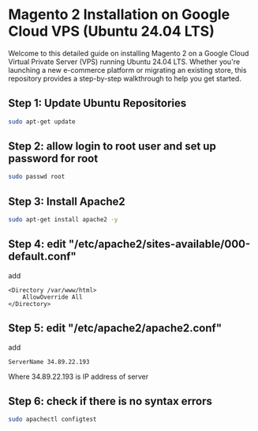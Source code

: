 # Magento 2 Installation on Google Cloud VPS (Ubuntu 24.04 LTS)

Welcome to this detailed guide on installing Magento 2 on a Google Cloud Virtual Private Server (VPS) running Ubuntu 24.04 LTS. Whether you're launching a new e-commerce platform or migrating an existing store, this repository provides a step-by-step walkthrough to help you get started.

## Step 1: Update Ubuntu Repositories

```bash
sudo apt-get update
```
## Step 2: allow login to root user and set up password for root

```bash
sudo passwd root
```

## Step 3: Install Apache2
```bash
sudo apt-get install apache2 -y
```

## Step 4: edit "/etc/apache2/sites-available/000-default.conf"

add
```
<Directory /var/www/html>
    AllowOverride All
</Directory>
```

## Step 5: edit "/etc/apache2/apache2.conf"

add
```
ServerName 34.89.22.193
```

Where 34.89.22.193 is IP address of server

## Step 6: check if there is no syntax errors

```bash
sudo apachectl configtest
```



